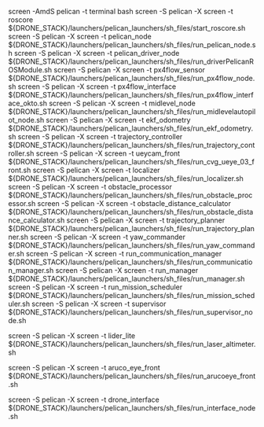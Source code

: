 screen -AmdS pelican -t terminal bash
screen -S pelican -X screen -t roscore                      ${DRONE_STACK}/launchers/pelican_launchers/sh_files/start_roscore.sh
screen -S pelican -X screen -t pelican_node                 ${DRONE_STACK}/launchers/pelican_launchers/sh_files/run_pelican_node.sh
screen -S pelican -X screen -t pelican_driver_node          ${DRONE_STACK}/launchers/pelican_launchers/sh_files/run_driverPelicanROSModule.sh
screen -S pelican -X screen -t px4flow_sensor               ${DRONE_STACK}/launchers/pelican_launchers/sh_files/run_px4flow_node.sh
screen -S pelican -X screen -t px4flow_interface            ${DRONE_STACK}/launchers/pelican_launchers/sh_files/run_px4flow_interface_okto.sh
screen -S pelican -X screen -t midlevel_node                ${DRONE_STACK}/launchers/pelican_launchers/sh_files/run_midlevelautopilot_node.sh
screen -S pelican -X screen -t ekf_odometry                 ${DRONE_STACK}/launchers/pelican_launchers/sh_files/run_ekf_odometry.sh
screen -S pelican -X screen -t trajectory_controller        ${DRONE_STACK}/launchers/pelican_launchers/sh_files/run_trajectory_controller.sh
screen -S pelican -X screen -t ueycam_front		              ${DRONE_STACK}/launchers/pelican_launchers/sh_files/run_cvg_ueye_03_front.sh
screen -S pelican -X screen -t localizer                    ${DRONE_STACK}/launchers/pelican_launchers/sh_files/run_localizer.sh
screen -S pelican -X screen -t obstacle_processor           ${DRONE_STACK}/launchers/pelican_launchers/sh_files/run_obstacle_processor.sh
screen -S pelican -X screen -t obstacle_distance_calculator ${DRONE_STACK}/launchers/pelican_launchers/sh_files/run_obstacle_distance_calculator.sh
screen -S pelican -X screen -t trajectory_planner           ${DRONE_STACK}/launchers/pelican_launchers/sh_files/run_trajectory_planner.sh
screen -S pelican -X screen -t yaw_commander                ${DRONE_STACK}/launchers/pelican_launchers/sh_files/run_yaw_commander.sh
screen -S pelican -X screen -t run_communication_manager    ${DRONE_STACK}/launchers/pelican_launchers/sh_files/run_communication_manager.sh
screen -S pelican -X screen -t run_manager                  ${DRONE_STACK}/launchers/pelican_launchers/sh_files/run_manager.sh
screen -S pelican -X screen -t run_mission_scheduler        ${DRONE_STACK}/launchers/pelican_launchers/sh_files/run_mission_scheduler.sh
screen -S pelican -X screen -t supervisor                   ${DRONE_STACK}/launchers/pelican_launchers/sh_files/run_supervisor_node.sh

screen -S pelican -X screen -t lider_lite                  ${DRONE_STACK}/launchers/pelican_launchers/sh_files/run_laser_altimeter.sh

screen -S pelican -X screen -t aruco_eye_front              ${DRONE_STACK}/launchers/pelican_launchers/sh_files/run_arucoeye_front.sh

screen -S pelican -X screen -t drone_interface             ${DRONE_STACK}/launchers/pelican_launchers/sh_files/run_interface_node.sh

